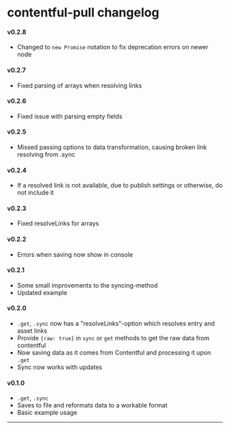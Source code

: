 # contentful-pull changelog

#### v0.2.8
  - Changed to `new Promise` notation to fix deprecation errors on newer node

#### v0.2.7
  - Fixed parsing of arrays when resolving links

#### v0.2.6
  - Fixed issue with parsing empty fields

#### v0.2.5
  - Missed passing options to data transformation, causing broken link resolving from .sync

#### v0.2.4
  - If a resolved link is not available, due to publish settings or otherwise, do not include it

#### v0.2.3
  - Fixed resolveLinks for arrays

#### v0.2.2
  - Errors when saving now show in console

#### v0.2.1
  - Some small improvements to the syncing-method
  - Updated example

#### v0.2.0
  - `.get`, `.sync` now has a "resolveLinks"-option which resolves entry and asset links
  - Provide `{raw: true}` in `sync` or `get` methods to get the raw data from contentful
  - Now saving data as it comes from Contentful and processing it upon `.get`
  - Sync now works with updates

#### v0.1.0
  - `.get`, `.sync`
  - Saves to file and reformats data to a workable format
  - Basic example usage

---
